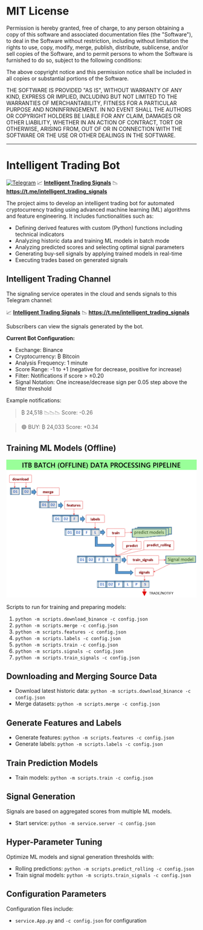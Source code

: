 # MIT License

Permission is hereby granted, free of charge, to any person obtaining a copy of this software and associated documentation files (the "Software"), to deal in the Software without restriction, including without limitation the rights to use, copy, modify, merge, publish, distribute, sublicense, and/or sell copies of the Software, and to permit persons to whom the Software is furnished to do so, subject to the following conditions:

The above copyright notice and this permission notice shall be included in all copies or substantial portions of the Software.

THE SOFTWARE IS PROVIDED "AS IS", WITHOUT WARRANTY OF ANY KIND, EXPRESS OR IMPLIED, INCLUDING BUT NOT LIMITED TO THE WARRANTIES OF MERCHANTABILITY, FITNESS FOR A PARTICULAR PURPOSE AND NONINFRINGEMENT. IN NO EVENT SHALL THE AUTHORS OR COPYRIGHT HOLDERS BE LIABLE FOR ANY CLAIM, DAMAGES OR OTHER LIABILITY, WHETHER IN AN ACTION OF CONTRACT, TORT OR OTHERWISE, ARISING FROM, OUT OF OR IN CONNECTION WITH THE SOFTWARE OR THE USE OR OTHER DEALINGS IN THE SOFTWARE.

---

# Intelligent Trading Bot

[![Telegram](https://img.shields.io/badge/Telegram-2CA5E0?logo=telegram&style=for-the-badge&logoColor=white)](https://t.me/intelligent_trading_signals) 📈 **[Intelligent Trading Signals](https://t.me/intelligent_trading_signals)** 📉 **<https://t.me/intelligent_trading_signals>**

The project aims to develop an intelligent trading bot for automated cryptocurrency trading using advanced machine learning (ML) algorithms and feature engineering. It includes functionalities such as:

* Defining derived features with custom (Python) functions including technical indicators
* Analyzing historic data and training ML models in batch mode
* Analyzing predicted scores and selecting optimal signal parameters
* Generating buy-sell signals by applying trained models in real-time
* Executing trades based on generated signals

## Intelligent Trading Channel

The signaling service operates in the cloud and sends signals to this Telegram channel:

📈 **[Intelligent Trading Signals](https://t.me/intelligent_trading_signals)** 📉 **<https://t.me/intelligent_trading_signals>**

Subscribers can view the signals generated by the bot.

**Current Bot Configuration:**

* Exchange: Binance
* Cryptocurrency: ₿ Bitcoin
* Analysis Frequency: 1 minute
* Score Range: -1 to +1 (negative for decrease, positive for increase)
* Filter: Notifications if score > ±0.20
* Signal Notation: One increase/decrease sign per 0.05 step above the filter threshold

Example notifications:

> ₿ 24,518 📉📉📉 Score: -0.26

> 🟢 BUY: ₿ 24,033 Score: +0.34

## Training ML Models (Offline)

![Batch Data Processing Pipeline](docs/images/fig_1.png)

Scripts to run for training and preparing models:

1. `python -m scripts.download_binance -c config.json`
2. `python -m scripts.merge -c config.json`
3. `python -m scripts.features -c config.json`
4. `python -m scripts.labels -c config.json`
5. `python -m scripts.train -c config.json`
6. `python -m scripts.signals -c config.json`
7. `python -m scripts.train_signals -c config.json`

## Downloading and Merging Source Data

* Download latest historic data: `python -m scripts.download_binance -c config.json`
* Merge datasets: `python -m scripts.merge -c config.json`

## Generate Features and Labels

* Generate features: `python -m scripts.features -c config.json`
* Generate labels: `python -m scripts.labels -c config.json`

## Train Prediction Models

* Train models: `python -m scripts.train -c config.json`

## Signal Generation

Signals are based on aggregated scores from multiple ML models.

* Start service: `python -m service.server -c config.json`

## Hyper-Parameter Tuning

Optimize ML models and signal generation thresholds with:

* Rolling predictions: `python -m scripts.predict_rolling -c config.json`
* Train signal models: `python -m scripts.train_signals -c config.json`

## Configuration Parameters

Configuration files include:
* `service.App.py` and `-c config.json` for configuration
